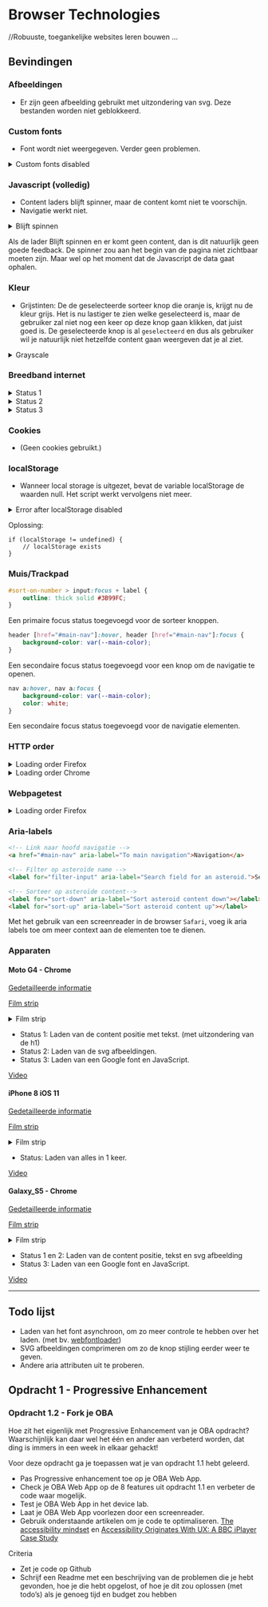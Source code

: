 # Browser Technologies
//Robuuste, toegankelijke websites leren bouwen …

## Bevindingen
### Afbeeldingen
* Er zijn geen afbeelding gebruikt met uitzondering van svg. Deze bestanden worden niet geblokkeerd.
### Custom fonts
* Font wordt niet weergegeven. Verder geen problemen.

<details>
    <summary>Custom fonts disabled</summary>
    <img src="https://iiyama12.github.io/browser-technologies-1/opdracht1/readme-content/custom-font.png" alt="custom font">
</details>

### Javascript (volledig)
* Content laders blijft spinner, maar de content komt niet te voorschijn.
* Navigatie werkt niet.

<details>
    <summary>Blijft spinnen</summary>
    <img src="https://iiyama12.github.io/browser-technologies-1/opdracht1/readme-content/loading.png" alt="Blijft spinnen">
</details>

Als de lader Blijft spinnen en er komt geen content, dan is dit natuurlijk geen goede feedback. De spinner zou aan het begin van de pagina niet zichtbaar moeten zijn. Maar wel op het moment dat de Javascript de data gaat ophalen.

### Kleur
* Grijstinten: De de geselecteerde sorteer knop die oranje is, krijgt nu de kleur grijs. Het is nu lastiger te zien welke geselecteerd is, maar de gebruiker zal niet nog een keer op deze knop gaan klikken, dat juist goed is. De geselecteerde knop is al `geselecteerd` en dus als gebruiker wil je natuurlijk niet hetzelfde content gaan weergeven dat je al ziet.

<details>
    <summary>Grayscale</summary>
    <img src="https://iiyama12.github.io/browser-technologies-1/opdracht1/readme-content/grayscale.png" alt="Grayscale">
</details>


### Breedband internet

<details>
    <summary>Status 1</summary>
    <p>Basis content wordt getoond, met uitzondering van:</p>
    <ul>
        <li>De `Sort by:` lijst, deze wordt door JavaScript toegevoegd.</li>
        <li>Pagina titel, deze is op een Google font aan het wachten.</li>
    </ul>
    <img src="https://iiyama12.github.io/browser-technologies-1/opdracht1/readme-content/bandwidth1.png" alt="Bandwidth state1">

</details>
<details>
    <summary>Status 2</summary>
    <p>Vervolgens is de JavaScript en font geladen.</p>
    <img src="https://iiyama12.github.io/browser-technologies-1/opdracht1/readme-content/bandwidth2.png" alt="Bandwidth state2">

</details>
<details>
    <summary>Status 3</summary>
    <p>De aanvraag naar de API is teruggestuurd.</p>
    <img src="https://iiyama12.github.io/browser-technologies-1/opdracht1/readme-content/bandwidth3.png" alt="Bandwidth state3">
</details>

### Cookies
* (Geen cookies gebruikt.)

### localStorage
* Wanneer local storage is uitgezet, bevat de variable localStorage de waarden null. Het script werkt vervolgens niet meer.

<details>
    <summary>Error after localStorage disabled</summary>
    <img src="https://iiyama12.github.io/browser-technologies-1/opdracht1/readme-content/localstorage-null.png" alt="Error after localStorage disabled">
</details>

Oplossing:
```JS
if (localStorage != undefined) {
    // localStorage exists
}
```

### Muis/Trackpad

```CSS
#sort-on-number > input:focus + label {
    outline: thick solid #3B99FC;
}
```
Een primaire focus status toegevoegd voor de sorteer knoppen.

```CSS
header [href="#main-nav"]:hover, header [href="#main-nav"]:focus {
    background-color: var(--main-color);
}
```
Een secondaire focus status toegevoegd voor een knop om de navigatie te openen.


```CSS
nav a:hover, nav a:focus {
    background-color: var(--main-color);
    color: white;
}
```
Een secondaire focus status toegevoegd voor de navigatie elementen.


### HTTP order
<details>
    <summary>Loading order Firefox</summary>
    <img src="https://iiyama12.github.io/browser-technologies-1/opdracht1/readme-content/loading-order-firefox.png" alt="Loading order">
</details>
<details>
    <summary>Loading order Chrome</summary>
    <img src="https://iiyama12.github.io/browser-technologies-1/opdracht1/readme-content/loading-order-chrome.png" alt="Loading order">
</details>

### Webpagetest
<details>
    <summary>Loading order Firefox</summary>
    <img src="https://iiyama12.github.io/browser-technologies-1/opdracht1/readme-content/webpagetest.png" alt="Webpagetest">
</details>


### Aria-labels
```HTML
<!-- Link naar hoofd navigatie -->
<a href="#main-nav" aria-label="To main navigation">Navigation</a>

<!-- Filter op asteroïde name -->
<label for="filter-input" aria-label="Search field for an asteroid.">Search:</label>

<!-- Sorteer op asteroïde content-->
<label for="sort-down" aria-label="Sort asteroid content down"></label>
<label for="sort-up" aria-label="Sort asteroid content up"></label>
```

Met het gebruik van een screenreader in de browser `Safari`, voeg ik aria labels toe om meer context aan de elementen toe te dienen.

### Apparaten

#### Moto G4 - Chrome
[Gedetailleerde informatie](https://www.webpagetest.org/result/180315_92_5ddc8b3b8bc4062373c74b4babbdf9a3/)

[Film strip](https://www.webpagetest.org/video/compare.php?tests=180315_92_5ddc8b3b8bc4062373c74b4babbdf9a3-r:1-c:0)

<details>
    <summary>Film strip</summary>
    <img alt="Status 1" src="https://www.webpagetest.org/results/18/03/15/92/5ddc8b3b8bc4062373c74b4babbdf9a3/video_1/ms_001467.jpg">
    <p>62% - 1.5s </p>
    <img alt="Status 2" src="https://www.webpagetest.org/results/18/03/15/92/5ddc8b3b8bc4062373c74b4babbdf9a3/video_1/ms_001534.jpg">
    <p>62% - 1.6s</p>
    <img alt="Status 3" src="https://www.webpagetest.org/results/18/03/15/92/5ddc8b3b8bc4062373c74b4babbdf9a3/video_1/ms_001678.jpg">
    <p>100% - 1.7s</p>
</details>

* Status 1: Laden van de content positie met tekst. (met uitzondering van de h1)
* Status 2: Laden van de svg afbeeldingen.
* Status 3: Laden van een Google font en JavaScript.



[Video](https://www.webpagetest.org/video/view.php?id=180315_DG_830cc767a5826f7919688cda71fca659.1.0&embed=1&width=408&height=592)

#### iPhone 8 iOS 11
[Gedetailleerde informatie](https://www.webpagetest.org/result/180315_E7_5515b7f027756cbcca4e3606e60243b6/)

[Film strip](https://www.webpagetest.org/video/compare.php?tests=180315_E7_5515b7f027756cbcca4e3606e60243b6-r:1-c:0)

<details>
    <summary>Film strip</summary>
    <img alt="Status 1" src="https://www.webpagetest.org/results/18/03/15/E7/5515b7f027756cbcca4e3606e60243b6/video_1/ms_001117.jpg">
    <p>100% - 1.2s</p>
</details>

* Status: Laden van alles in 1 keer.


[Video](https://www.webpagetest.org/results/video/18/03/15/E7/5515b7f027756cbcca4e3606e60243b6.1.0/video.mp4)


#### Galaxy_S5 - Chrome
[Gedetailleerde informatie](https://www.webpagetest.org/result/180315_DG_830cc767a5826f7919688cda71fca659/)

[Film strip](https://www.webpagetest.org/video/compare.php?tests=180315_DG_830cc767a5826f7919688cda71fca659-r:1-c:0)

<details style="display:flex">
    <summary>Film strip</summary>
    <img alt="Status 1" src="https://www.webpagetest.org/results/18/03/15/DG/830cc767a5826f7919688cda71fca659/video_1/ms_001188.jpg">
    <p>58% - 1.2s</p>
    <img alt="Status 2" src="https://www.webpagetest.org/results/18/03/15/DG/830cc767a5826f7919688cda71fca659/video_1/ms_001188.jpg">
    <p>58% - 1.4s</p>
    <img alt="Status 3" src="https://www.webpagetest.org/results/18/03/15/DG/830cc767a5826f7919688cda71fca659/video_1/ms_001422.jpg">
    <p>100% - 1.5s</p>
</details>

* Status 1 en 2: Laden van de content positie, tekst en svg afbeelding
* Status 3: Laden van een Google font en JavaScript.

[Video](https://www.webpagetest.org/results/video/18/03/15/DG/830cc767a5826f7919688cda71fca659.1.0/video.mp4)

-----------------

## Todo lijst
* Laden van het font asynchroon, om zo meer controle te hebben over het laden. (met bv. [webfontloader](https://github.com/typekit/webfontloader))
* SVG afbeeldingen comprimeren om zo de knop stijling eerder weer te geven.
* Andere aria attributen uit te proberen.


## Opdracht 1 - Progressive Enhancement


### Opdracht 1.2 - Fork je OBA
Hoe zit het eigenlijk met Progressive Enhancement van je OBA opdracht? Waarschijnlijk kan daar wel het één en ander aan verbeterd worden, dat ding is immers in een week in elkaar gehackt!

Voor deze opdracht ga je toepassen wat je van opdracht 1.1 hebt geleerd.
- Pas Progressive enhancement toe op je OBA Web App.
- Check je OBA Web App op de 8 features uit opdracht 1.1 en verbeter de code waar mogelijk.
- Test  je OBA Web App in het device lab.
- Laat je OBA Web App voorlezen door een screenreader.
- Gebruik onderstaande artikelen om je code te optimaliseren.
[The accessibility mindset](https://24ways.org/2015/the-accessibility-mindset/) en [Accessibility Originates With UX: A BBC iPlayer Case Study](https://www.smashingmagazine.com/2015/02/bbc-iplayer-accessibility-case-study/)

Criteria
- Zet je code op Github
- Schrijf een Readme met een beschrijving van de problemen die je hebt gevonden, hoe je die hebt opgelost, of hoe je dit zou oplossen (met todo’s) als je genoeg tijd en budget zou hebben
